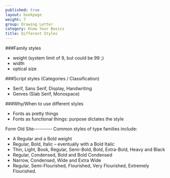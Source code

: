 ```yaml
---
published: true
layout: bookpage
weight: 7
group: Drawing Letter
category: Know Your Basics
title: Different Styles
---
```



###Family styles
- weight (system limit of 9, but could be 99 ;)
- width
- optical size

###Script styles (Categories / Classification) 
- Serif, Sans Serif, Display, Handwriting
- Genres (Slab Serif, Monospace)

###Why/When to use different styles
- Fonts as pretty things
- Fonts as functional things: purpose dictates the style

Form Old Site---------
Common styles of type families include:

- A Regular and a Bold weight
- Regular, Bold, Italic – eventually with a Bold Italic
- Thin, Light, Book, Regular, Semi-Bold, Bold, Extra-Bold, Heavy and Black
- Regular, Condensed, Bold and Bold Condensed
- Narrow, Condensed, Wide and Extra Wide
- Regular, Semi-Flourished, Flourished, Very Flourished, Extremely Flourished.
